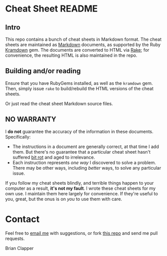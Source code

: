 # Cheat Sheet README

## Intro

This repo contains a bunch of cheat sheets in Markdown format. The cheat
sheets are maintained as [Markdown][] documents, as supported by the Ruby
[Kramdown][] gem. The documents are converted to HTML via [Rake][]; for
convenience, the resulting HTML is also maintained in the repo.

## Building and/or reading

Ensure that you have RubyGems installed, as well as the `kramdown` gem.
Then, simply issue `rake` to build/rebuild the HTML versions of the cheat
sheets.

Or just read the cheat sheet Markdown source files.

## NO WARRANTY

I **do not** guarantee the accuracy of the information in these documents.
Specifically:

* The instructions in a document are generally correct, at that time I add
  them. But there's no guarantee that a particular cheat sheet hasn't suffered
  [bit rot][] and aged to irrelevance.
* Each instruction represents *one way* I discovered to solve a problem.
  There may be other ways, including *better* ways, to solve any particular
  issue.

If you follow my cheat sheets blindly, and terrible things happen to your
computer as a result, **it's not my fault**. I wrote these cheat sheets for
my own use. I maintain them here largely for convenience. If they're useful
to you, great, but the onus is on *you* to use them with care.

# Contact

Feel free to [email me](bmc@clapper.org) with suggestions, or fork
[this repo][] and send me pull requests.

Brian Clapper

[this repo]: http://github.com/bmc/cheat-sheets
[Kramdown]: http://kramdown.rubyforge.org/
[Markdown]: http://kramdown.rubyforge.org/syntax.html
[Rake]: http://rake.rubyforge.org/
[bit rot]: http://www.jargon.net/jargonfile/b/bitrot.html
